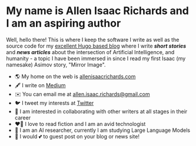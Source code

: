 # My name is Allen Isaac Richards and I am an aspiring author

Well, hello there! This is where I keep the software I write as well as the source code for my [excellent Hugo based blog](https://allenisaacrichards.com) where I write _**short stories**_ and _**news articles**_ about the intersection of Artificial Intelligence, and humanity - a topic I have been immersed in since I read my first Isaac (my namesake) Asimov story, "Mirror Image".

- 🌎 My home on the web is [allenisaacrichards.com](https://allenisaacrichards.com)
- 🖋️ I write on [Medium](https://medium.com/@allenisaacrichards)
- ✉️ You can email me at [allen.isaac.richards@gmail.com](mailto://allen.isaac.richards@gmail.com)
- 🐦 I tweet my interests at [Twitter](https://twitter.com/aisaacrichards)
- 🤝 I am interested in collaborating with other writers at all stages in their career
- ❤️‍🔥 I love to read fiction and I am an avid technologist
- 🤖 I am an AI researcher, currently I am studying Large Language Models
- 💁 I would 💕 to guest post on your blog or news site!
